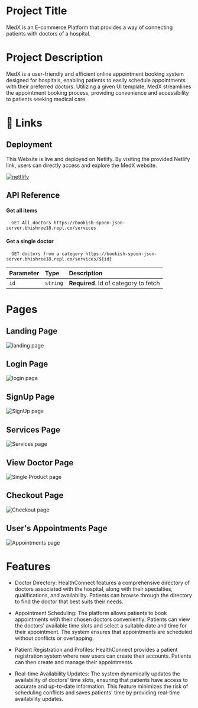 # Project Title


MedX is an E-commerce Platform that provides a way of connecting patients with doctors of a hospital.

# Project Description


MedX is a user-friendly and efficient online appointment booking system designed for hospitals, enabling patients to easily schedule appointments with their preferred doctors. Utilizing a given UI template, MedX streamlines the appointment booking process, providing convenience and accessibility to patients seeking medical care.

# 🔗 Links


## Deployment

This Website is live and deployed on Netlify.
By visiting the provided Netlify link, users can directly access and explore the MedX website.

[![netflify](https://img.shields.io/badge/netflify-blue?style=for-the-badge&logo=netflify&logoColor=white)](https://medx10980.netlify.app)


## API Reference

#### Get all items

```http
  GET All doctors https://bookish-spoon-json-server.bhishree18.repl.co/services
```

#### Get a single doctor

```http
  GET doctors from a category https://bookish-spoon-json-server.bhishree18.repl.co/services/${id}
```

| Parameter | Type     | Description                       |
| :-------- | :------- | :-------------------------------- |
| `id`      | `string` | **Required**. Id of category to fetch |


# Pages

## Landing Page 

![landing page](https://res.cloudinary.com/dsixdct6o/image/upload/v1695678489/Screenshot_2023-09-26_at_03.15.45_pbmz5y.png)

## Login Page 

![login page](https://res.cloudinary.com/dsixdct6o/image/upload/v1695678492/Screenshot_2023-09-26_at_03.17.33_m5kysn.png)

## SignUp Page
![SignUp page](https://res.cloudinary.com/dsixdct6o/image/upload/v1695678490/Screenshot_2023-09-26_at_03.17.23_ql3rju.png)

## Services Page

![Services page](https://res.cloudinary.com/dsixdct6o/image/upload/v1695678491/Screenshot_2023-09-26_at_03.16.04_wglqpo.png)

## View Doctor Page

![Single Product page](https://res.cloudinary.com/dsixdct6o/image/upload/v1695678488/Screenshot_2023-09-26_at_03.16.30_b1xtju.png)

## Checkout Page

![Checkout page](https://res.cloudinary.com/dsixdct6o/image/upload/v1695678487/Screenshot_2023-09-26_at_03.16.48_opiftc.png)

## User's Appointments Page

![Appointments page](https://res.cloudinary.com/dsixdct6o/image/upload/v1695678489/Screenshot_2023-09-26_at_03.17.03_lqfuwf.png)


# Features
- Doctor Directory: HealthConnect features a comprehensive directory of doctors associated with the hospital, along with their specialties, qualifications, and availability. Patients can browse through the directory to find the doctor that best suits their needs.

- Appointment Scheduling: The platform allows patients to book appointments with their chosen doctors conveniently. Patients can view the doctors' available time slots and select a suitable date and time for their appointment. The system ensures that appointments are scheduled without conflicts or overlapping.

- Patient Registration and Profiles: HealthConnect provides a patient registration system where new users can create their accounts. Patients can then create and manage their appointments.

- Real-time Availability Updates: The system dynamically updates the availability of doctors' time slots, ensuring that patients have access to accurate and up-to-date information. This feature minimizes the risk of scheduling conflicts and saves patients' time by providing real-time availability updates.





